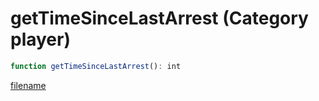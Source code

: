 # getTimeSinceLastArrest (Category player)

```js
function getTimeSinceLastArrest(): int
```

[filename](getTimeSinceLastArrest_m.md ':include')